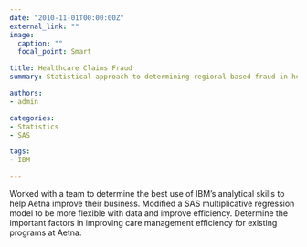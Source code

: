 ```yaml
---
date: "2010-11-01T00:00:00Z"
external_link: ""
image:
  caption: ""
  focal_point: Smart

title: Healthcare Claims Fraud
summary: Statistical approach to determining regional based fraud in healthcare claims.

authors: 
- admin

categories: 
- Statistics
- SAS

tags:
- IBM

---
```


Worked with a team to determine the best use of IBM’s analytical skills to help Aetna improve their business. Modified a SAS multiplicative regression model to be more flexible with data and improve efficiency. Determine the important factors in improving care management efficiency for existing programs at Aetna.
